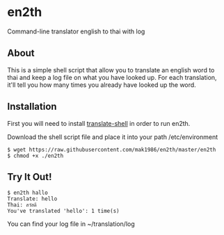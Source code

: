 # en2th
Command-line translator english to thai with log
## About
This is a simple shell script that allow you to translate an english word to thai and keep a log file on what you have looked up. For each translation, it'll tell you how many times you already have looked up the word.
## Installation
First you will need to install [translate-shell](https://github.com/soimort/translate-shell) in order to run en2th. 

Download the shell script file and place it into your path /etc/environment

```
$ wget https://raw.githubusercontent.com/mak1986/en2th/master/en2th 
$ chmod +x ./en2th
```

## Try It Out!
```
$ en2th hallo
Translate: hello
Thai: สวัสดี
You've translated 'hello': 1 time(s)
```
You can find your log file in ~/translation/log


